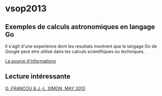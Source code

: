 # vsop2013
## Exemples de calculs astronomiques en langage Go

Il s'agit d'une experience dont les resultats montrent que le langage Go de *Google* peut etre utilisé dans les calculs scientifiques ou techniques.

[La source d'informations](ftp://ftp.imcce.fr/pub/ephem/planets/vsop2013/solution)

## Lecture intéressante
[G. FRANCOU & J.-L. SIMON, MAY 2013](ftp://ftp.imcce.fr/pub/ephem/planets/vsop2013/solution/README.pdf)
